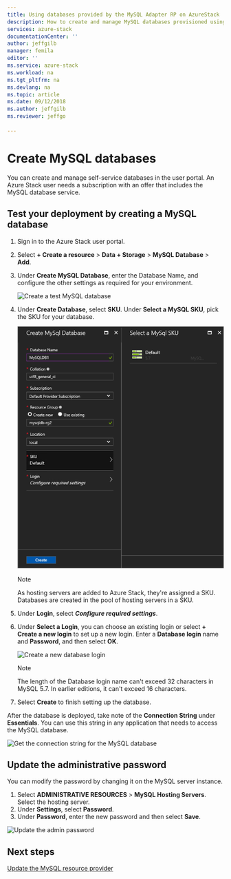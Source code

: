 ```yaml
---
title: Using databases provided by the MySQL Adapter RP on AzureStack | Microsoft Docs
description: How to create and manage MySQL databases provisioned using the MySQL Adapter Resource Provider
services: azure-stack
documentationCenter: ''
author: jeffgilb
manager: femila
editor: ''
ms.service: azure-stack
ms.workload: na
ms.tgt_pltfrm: na
ms.devlang: na
ms.topic: article
ms.date: 09/12/2018
ms.author: jeffgilb
ms.reviewer: jeffgo

---
```


# Create MySQL databases

You can create and manage self-service databases in the user portal. An Azure Stack user needs a subscription with an offer that includes the MySQL database service.

## Test your deployment by creating a MySQL database

1. Sign in to the Azure Stack user portal.
2. Select **+ Create a resource** > **Data + Storage** > **MySQL Database** > **Add**.
3. Under **Create MySQL Database**, enter the Database Name, and configure the other settings as required for your environment.

    ![Create a test MySQL database](./media/azure-stack-mysql-rp-deploy/mysql-create-db.png)

4. Under **Create Database**, select **SKU**. Under **Select a MySQL SKU**, pick the SKU for your database.

    ![Select a MySQL SKU](./media/azure-stack-mysql-rp-deploy/mysql-select-sku.png)

    >[!Note]
    >As hosting servers are added to Azure Stack, they're assigned a SKU. Databases are created in the pool of hosting servers in a SKU.

5. Under **Login**, select ***Configure required settings***.
6. Under **Select a Login**, you can choose an existing login or select **+ Create a new login** to set up a new login.  Enter a **Database login** name and **Password**, and then select **OK**.

    ![Create a new database login](./media/azure-stack-mysql-rp-deploy/create-new-login.png)

    >[!NOTE]
    >The length of the Database login name can't exceed 32 characters in MySQL 5.7. In earlier editions, it can't exceed 16 characters.

7. Select **Create** to finish setting up the database.

After the database is deployed, take note of the **Connection String** under **Essentials**. You can use this string in any application that needs to access the MySQL database.

![Get the connection string for the MySQL database](./media/azure-stack-mysql-rp-deploy/mysql-db-created.png)

## Update the administrative password

You can modify the password by changing it on the MySQL server instance.

1. Select **ADMINISTRATIVE RESOURCES** > **MySQL Hosting Servers**. Select the hosting server.
2. Under **Settings**, select **Password**.
3. Under **Password**, enter the new password and then select **Save**.

![Update the admin password](./media/azure-stack-mysql-rp-deploy/mysql-update-password.png)

## Next steps

[Update the MySQL resource provider](azure-stack-mysql-resource-provider-update.md)
